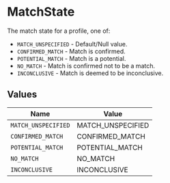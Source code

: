 # MatchState

The match state for a profile, one of:
- `MATCH_UNSPECIFIED` - Default/Null value.
- `CONFIRMED_MATCH` - Match is confirmed.
- `POTENTIAL_MATCH` - Match is a potential.
- `NO_MATCH` - Match is confirmed not to be a match.
- `INCONCLUSIVE` - Match is deemed to be inconclusive.


## Values

| Name                | Value               |
| ------------------- | ------------------- |
| `MATCH_UNSPECIFIED` | MATCH_UNSPECIFIED   |
| `CONFIRMED_MATCH`   | CONFIRMED_MATCH     |
| `POTENTIAL_MATCH`   | POTENTIAL_MATCH     |
| `NO_MATCH`          | NO_MATCH            |
| `INCONCLUSIVE`      | INCONCLUSIVE        |
